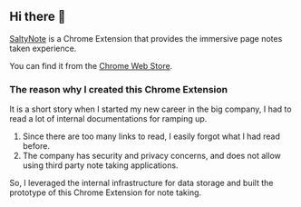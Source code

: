 ## Hi there 👋

<!--

**Here are some ideas to get you started:**

🙋‍♀️ A short introduction - what is your organization all about?
🌈 Contribution guidelines - how can the community get involved?
👩‍💻 Useful resources - where can the community find your docs? Is there anything else the community should know?
🍿 Fun facts - what does your team eat for breakfast?
🧙 Remember, you can do mighty things with the power of [Markdown](https://docs.github.com/github/writing-on-github/getting-started-with-writing-and-formatting-on-github/basic-writing-and-formatting-syntax)
-->

[SaltyNote](https://saltynote.com/) is a Chrome Extension that provides the immersive page notes taken experience. 

You can find it from the [Chrome Web Store](https://chrome.google.com/webstore/detail/saltynote/baanghljiehhpljdbonfknboakpfajnn).

### The reason why I created this Chrome Extension
It is a short story when I started my new career in the big company, I had to read a lot of internal documentations for ramping up. 
1. Since there are too many links to read, I easily forgot what I had read before.
2. The company has security and privacy concerns, and does not allow using third party note taking applications.

So, I leveraged the internal infrastructure for data storage and built the prototype of this Chrome Extension for note taking.
